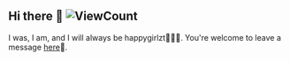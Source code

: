 ## Hi there 👋 ![ViewCount](https://views.whatilearened.today/views/github/happygirlzt/happygirlzt.svg)

I was, I am, and I will always be happygirlzt👩🏻‍💻.
You're welcome to leave a message [here](https://happygirlzt.com/comment.html)📝.
